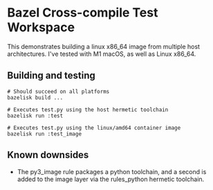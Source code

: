 # Bazel Cross-compile Test Workspace

This demonstrates building a linux x86_64 image from multiple host
architectures. I've tested with M1 macOS, as well as Linux x86_64.

## Building and testing

```
# Should succeed on all platforms
bazelisk build ...

# Executes test.py using the host hermetic toolchain
bazelisk run :test

# Executes test.py using the linux/amd64 container image
bazelisk run :test_image
```

## Known downsides

- The py3_image rule packages a python toolchain, and a second is added to the
  image layer via the rules_python hermetic toolchain.
